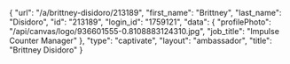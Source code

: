 {
    "url": "\/a\/brittney-disidoro\/213189",
    "first_name": "Brittney",
    "last_name": "Disidoro",
    "id": "213189",
    "login_id": "1759121",
    "data": {
        "profilePhoto": "\/api\/canvas\/logo\/936601555-0.8108883124310.jpg",
        "job_title": "Impulse Counter Manager"
    },
    "type": "captivate",
    "layout": "ambassador",
    "title": "Brittney Disidoro"
}